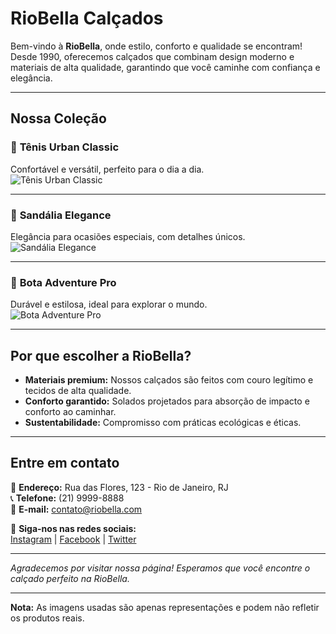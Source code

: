 # RioBella Calçados

Bem-vindo à **RioBella**, onde estilo, conforto e qualidade se encontram! Desde 1990, oferecemos calçados que combinam design moderno e materiais de alta qualidade, garantindo que você caminhe com confiança e elegância.

---

## Nossa Coleção

### 📌 **Tênis Urban Classic**
Confortável e versátil, perfeito para o dia a dia.  
![Tênis Urban Classic](https://via.placeholder.com/300x200.png?text=T%C3%AAnis+Urban+Classic)

---

### 📌 **Sandália Elegance**
Elegância para ocasiões especiais, com detalhes únicos.  
![Sandália Elegance](https://via.placeholder.com/300x200.png?text=Sand%C3%A1lia+Elegance)

---

### 📌 **Bota Adventure Pro**
Durável e estilosa, ideal para explorar o mundo.  
![Bota Adventure Pro](https://via.placeholder.com/300x200.png?text=Bota+Adventure+Pro)

---

## Por que escolher a RioBella?

- **Materiais premium:** Nossos calçados são feitos com couro legítimo e tecidos de alta qualidade.
- **Conforto garantido:** Solados projetados para absorção de impacto e conforto ao caminhar.
- **Sustentabilidade:** Compromisso com práticas ecológicas e éticas.

---

## Entre em contato

📍 **Endereço:** Rua das Flores, 123 - Rio de Janeiro, RJ  
📞 **Telefone:** (21) 9999-8888  
📧 **E-mail:** contato@riobella.com  

📱 **Siga-nos nas redes sociais:**  
[Instagram](https://instagram.com/riobella) | [Facebook](https://facebook.com/riobella) | [Twitter](https://twitter.com/riobella)

---

_Agradecemos por visitar nossa página! Esperamos que você encontre o calçado perfeito na RioBella._

---

**Nota:** As imagens usadas são apenas representações e podem não refletir os produtos reais.

